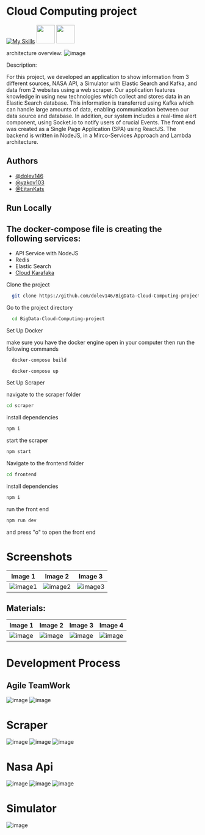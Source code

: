 # Cloud Computing project

[![My Skills](https://skillicons.dev/icons?i=docker,express,redis,vite,kafka,emotion,nodejs,react,js,html,css)](https://skillicons.dev)
<img height=48 src="https://user-images.githubusercontent.com/25181517/183569191-f32cdf03-673f-4ae3-809b-3a8b376bb8a2.png" />
<img height=48 src="https://github.com/marwin1991/profile-technology-icons/assets/136815194/ab742751-b55b-43d7-8f49-9a67e293f67c" />

architecture overview: 
![image](https://github.com/dolev146/BigData-Cloud-Computing-project/assets/62290677/cd25b6aa-6c47-4a61-ad89-cb683579f34a)




Description:

For this project, we developed an application to show information from 3 different sources, NASA API, a Simulator with Elastic Search and Kafka, and data from 2 websites using a web scraper. Our application features knowledge in using new technologies which collect and stores data in an Elastic Search database. This information is transferred using Kafka which can handle large amounts of data, enabling communication between our data source and database. In addition, our system includes a real-time alert component, using Socket.io to notify users of crucial Events. The front end was created as a Single Page Application (SPA) using ReactJS.
The backend is written in NodeJS, in a Mirco-Services Approach and Lambda architecture.

## Authors

- [@dolev146](https://www.github.com/dolev146)
- [@yakov103](https://www.github.com/yakov103)
- [@EitanKats](https://www.github.com/EitanKats)

## Run Locally

## The docker-compose file is creating the following services:
- API Service with NodeJS
- Redis
- Elastic Search
- [Cloud Karafaka](https://www.cloudkarafka.com/)  


Clone the project

```bash
  git clone https://github.com/dolev146/BigData-Cloud-Computing-project.git
```

Go to the project directory

```bash
  cd BigData-Cloud-Computing-project
```

Set Up Docker

make sure you have the docker engine open in your computer
then run the following commands

```bash
  docker-compose build
```

```bash
  docker-compose up
```

Set Up Scraper

navigate to the scraper folder
```bash
cd scraper
```

install dependencies
```bash
npm i
```

start the scraper
```bash
npm start
```

Navigate to the frontend folder
```bash
cd frontend
```
install dependencies
```bash
npm i
```
run the front end
```bash
npm run dev
```
and press "o" to open the front end


# Screenshots

| Image 1 | Image 2 | Image 3 |
| :---: | :---: | :---: |
| ![image1](https://github.com/dolev146/BigData-Cloud-Computing-project/assets/62290677/2b1bc519-4332-4a7e-b90e-dc6cae9dd374) | ![image2](https://github.com/dolev146/BigData-Cloud-Computing-project/assets/62290677/a2c44652-def5-42ce-a632-b7e8e99b4e81) | ![image3](https://github.com/dolev146/BigData-Cloud-Computing-project/assets/62290677/146a8db8-bd5e-4ff7-9070-429cc5764d23) |

## Materials:

| Image 1 | Image 2 | Image 3 | Image 4 |
|:-------:|:-------:|:-------:|:-------:|
| ![image](https://github.com/dolev146/BigData-Cloud-Computing-project/assets/62290677/be28092c-3af9-4eeb-b0ef-eee5adf21c50) | ![image](https://github.com/dolev146/BigData-Cloud-Computing-project/assets/62290677/955509e3-8d11-45ef-98ca-5d29e636c465) | ![image](https://github.com/dolev146/BigData-Cloud-Computing-project/assets/62290677/130de69f-82dd-44b8-b5c5-d927fc7fce1b) | ![image](https://github.com/dolev146/BigData-Cloud-Computing-project/assets/62290677/e3a440e5-ec1c-4b30-9c1e-99c7331c6969) |
# Development Process

## Agile TeamWork

![image](https://github.com/dolev146/BigData-Cloud-Computing-project/assets/62290677/a4d6c76e-693b-4ad6-91be-0659574d6aaa)
![image](https://github.com/dolev146/BigData-Cloud-Computing-project/assets/62290677/2e7aaa44-1f48-48fe-a627-87c42e482d14)


# Scraper
![image](https://github.com/dolev146/BigData-Cloud-Computing-project/assets/62290677/3e1d461c-69bd-4bd1-a265-c456b7ce110e)
![image](https://github.com/dolev146/BigData-Cloud-Computing-project/assets/62290677/80f65c98-4886-4b22-91e9-beb974435dba)
![image](https://github.com/dolev146/BigData-Cloud-Computing-project/assets/62290677/1e298207-e109-41a2-878e-189fa3723efe)

# Nasa Api

![image](https://github.com/dolev146/BigData-Cloud-Computing-project/assets/62290677/832f8638-8787-4371-bb44-b6c79f43bde9)
![image](https://github.com/dolev146/BigData-Cloud-Computing-project/assets/62290677/49bf1760-382f-4f33-be3e-e86c25b87e9f)
![image](https://github.com/dolev146/BigData-Cloud-Computing-project/assets/62290677/b152db3f-e338-44dc-bd05-47573e1d652b)

# Simulator

![image](https://github.com/dolev146/BigData-Cloud-Computing-project/assets/62290677/f9a1f472-c7da-49d6-9ece-9df612899df0)


































